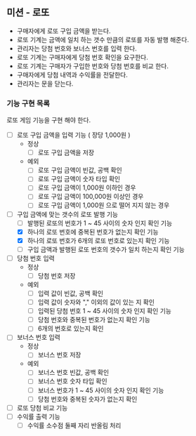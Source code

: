 ## 미션 - 로또

- 구매자에게 로또 구입 금액을 받는다.
- 로또 기계는 금액에 일치 하는 갯수 만큼의 로또를 자동 발행 해준다.
- 관리자는 당첨 번호와 보너스 번호를 입력 한다.
- 로또 기계는 구매자에게 당첨 번호 확인을 요구한다.
- 로또 기계는 구매자가 구입한 번호와 당첨 번호를 비교 한다.
- 구매자에게 당첨 내역과 수익률을 전달한다.
- 관리자는 문을 닫는다.

### 기능 구현 목록

로또 게임 기능을 구현 해야 한다.

- [ ] 로또 구입 금액을 입력 기능 ( 장당 1,000원 )
    - 정상
        - [ ] 로또 구입 금액을 저장
    - 예외
        - [ ] 로또 구입 금액이 빈값, 공백 확인
        - [ ] 로또 구입 금액이 숫자 타입 확인
        - [ ] 로또 구입 금액이 1,000원 이하인 경우
        - [ ] 로또 구입 금액이 100,000원 이상인 경우
        - [ ] 로또 구입 금액이 1,000원 으로 떨어 지지 않는 경우
- [ ] 구입 금액에 맞는 갯수의 로또 발행 기능
    - [ ] 발행된 로또의 번호가 1 ~ 45 사이의 숫자 인지 확인 기능
    - [x] 하나의 로또 번호에 중복된 번호가 없는지 확인 기능
    - [x] 하나의 로또 번호가 6개의 로또 번호로 있는지 확인 기능
    - [ ] 구입 금액과 발행된 로또 번호의 갯수가 일치 하는지 확인 기능
- [ ] 당첨 번호 입력
    - 정상
        - [ ] 당첨 번호 저장
    - 예외
        - [ ] 입력 값이 빈값, 공백 확인
        - [ ] 입력 값이 숫자와 "," 이외의 값이 있는 지 확인
        - [ ] 입력된 당첨 번호 1 ~ 45 사이의 숫자 인지 확인 기능
        - [ ] 당첨 번호와 중복된 번호가 없는지 확인 기능
        - [ ] 6개의 번호로 있는지 확인
- [ ] 보너스 번호 입력
    - 정상
        - [ ] 보너스 번호 저장
    - 예외
        - [ ] 보너스 번호 빈값, 공백 확인
        - [ ] 보너스 번호 숫자 타입 확인
        - [ ] 보너스 번호가 1 ~ 45 사이의 숫자 인지 확인 기능
        - [ ] 당첨 번호와 중복된 숫자가 없는지 확인
- [ ] 로또 당첨 비교 기능
- [ ] 수익률 출력 기능
    - [ ] 수익률 소수점 둘째 자리 반올림 처리  